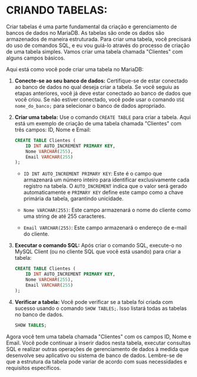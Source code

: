 # CRIANDO TABELAS:
Criar tabelas é uma parte fundamental da criação e gerenciamento de bancos de dados no MariaDB. As tabelas são onde os dados são armazenados de maneira estruturada. Para criar uma tabela, você precisará do uso de comandos SQL, e eu vou guiá-lo através do processo de criação de uma tabela simples. Vamos criar uma tabela chamada "Clientes" com alguns campos básicos.

Aqui está como você pode criar uma tabela no MariaDB:

1. **Conecte-se ao seu banco de dados:**
   Certifique-se de estar conectado ao banco de dados no qual deseja criar a tabela. Se você seguiu as etapas anteriores, você já deve estar conectado ao banco de dados que você criou. Se não estiver conectado, você pode usar o comando `USE nome_do_banco;` para selecionar o banco de dados apropriado.

2. **Criar uma tabela:**
   Use o comando `CREATE TABLE` para criar a tabela. Aqui está um exemplo de criação de uma tabela chamada "Clientes" com três campos: ID, Nome e Email:

   ```sql
   CREATE TABLE Clientes (
       ID INT AUTO_INCREMENT PRIMARY KEY,
       Nome VARCHAR(255),
       Email VARCHAR(255)
   );
   ```

   - `ID INT AUTO_INCREMENT PRIMARY KEY`: Este é o campo que armazenará um número inteiro para identificar exclusivamente cada registro na tabela. O `AUTO_INCREMENT` indica que o valor será gerado automaticamente e `PRIMARY KEY` define este campo como a chave primária da tabela, garantindo unicidade.

   - `Nome VARCHAR(255)`: Este campo armazenará o nome do cliente como uma string de até 255 caracteres.

   - `Email VARCHAR(255)`: Este campo armazenará o endereço de e-mail do cliente.

3. **Executar o comando SQL:**
   Após criar o comando SQL, execute-o no MySQL Client (ou no cliente SQL que você está usando) para criar a tabela:

   ```sql
   CREATE TABLE Clientes (
       ID INT AUTO_INCREMENT PRIMARY KEY,
       Nome VARCHAR(255),
       Email VARCHAR(255)
   );
   ```

4. **Verificar a tabela:**
   Você pode verificar se a tabela foi criada com sucesso usando o comando `SHOW TABLES;`. Isso listará todas as tabelas no banco de dados.

   ```sql
   SHOW TABLES;
   ```

Agora você tem uma tabela chamada "Clientes" com os campos ID, Nome e Email. Você pode continuar a inserir dados nesta tabela, executar consultas SQL e realizar outras operações de gerenciamento de dados à medida que desenvolve seu aplicativo ou sistema de banco de dados. Lembre-se de que a estrutura da tabela pode variar de acordo com suas necessidades e requisitos específicos.